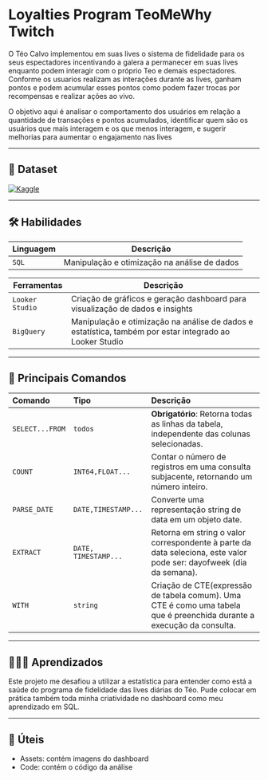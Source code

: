 


# Loyalties Program TeoMeWhy Twitch

O Téo Calvo implementou em suas lives o sistema de fidelidade para os seus espectadores incentivando a galera a permanecer em suas lives enquanto podem interagir com o próprio Teo e demais espectadores. Conforme os usuarios realizam as interações durante as lives, ganham pontos e podem acumular esses pontos como podem fazer trocas por recompensas e realizar ações ao vivo.

O objetivo aqui é analisar o comportamento dos usuários em relação a quantidade de transações e pontos acumulados, identificar quem são os usuários que mais interagem e os que menos interagem, e sugerir melhorias para aumentar o engajamento nas lives

------------------------------------------

## 🎲​ Dataset 

 [![Kaggle](https://img.shields.io/badge/Kaggle-20BEFF?style=for-the-badge&logo=Kaggle&logoColor=white)](https://www.kaggle.com/datasets/teocalvo/teomewhy-loyalty-system/data)

------------------------------------------------------------------------

## 🛠 Habilidades

| Linguagem | Descrição |
| --- | --- |
| `SQL` | Manipulação e otimização na análise de dados |

| Ferramentas | Descrição |
| --- | --- |
| `Looker Studio` | Criação de gráficos e geração dashboard para visualização de dados e insights |
| `BigQuery` | Manipulação e otimização na análise de dados e estatística, também por estar integrado ao Looker Studio |

--------------

## 💬​ Principais Comandos

| Comando   | Tipo       | Descrição                           |
| :---------- | :--------- | :---------------------------------- |
| `SELECT...FROM` | `todos` | **Obrigatório**: Retorna todas as linhas da tabela, independente das colunas selecionadas. |
| `COUNT` | `INT64,FLOAT...` | Contar o número de registros em uma consulta subjacente, retornando um número inteiro. |
| `PARSE_DATE` | `DATE,TIMESTAMP...` | Converte uma representação string de data em um objeto date. |
| `EXTRACT` | `DATE, TIMESTAMP...` | Retorna em string o valor correspondente à parte da data seleciona, este valor pode ser: dayofweek (dia da semana). |
| `WITH` | `string` | Criação de CTE(expressão de tabela comum). Uma CTE é como uma tabela que é preenchida durante a execução da consulta. |

----------------------------------

## 👩🏻‍💻​ Aprendizados

Este projeto me desafiou a utilizar a estatística para entender como está a saúde do programa de fidelidade das lives diárias do Téo.
Pude colocar em prática também toda minha criatividade no dashboard como meu aprendizado em SQL.

------------------------------------

## 🔗​ Úteis

- Assets: contém imagens do dashboard
- Code: contém o código da análise
